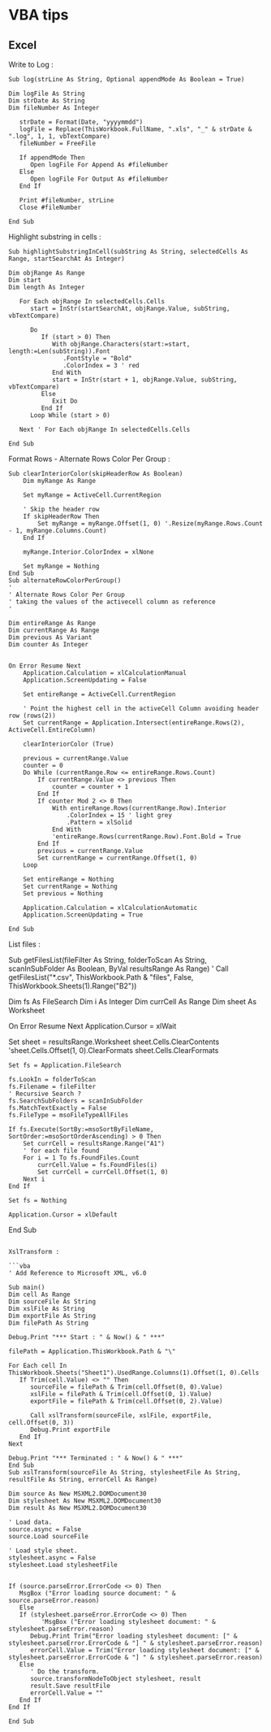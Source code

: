 # VBA tips

## Excel

Write to Log :  
```vba
Sub log(strLine As String, Optional appendMode As Boolean = True)

Dim logFile As String
Dim strDate As String
Dim fileNumber As Integer

   strDate = Format(Date, "yyyymmdd")
   logFile = Replace(ThisWorkbook.FullName, ".xls", "_" & strDate & ".log", 1, 1, vbTextCompare)
   fileNumber = FreeFile
   
   If appendMode Then
      Open logFile For Append As #fileNumber
   Else
      Open logFile For Output As #fileNumber
   End If
   
   Print #fileNumber, strLine
   Close #fileNumber

End Sub
```

Highlight substring in cells :   
```vba
Sub highlightSubstringInCell(subString As String, selectedCells As Range, startSearchAt As Integer)

Dim objRange As Range
Dim start
Dim length As Integer

   For Each objRange In selectedCells.Cells   
      start = InStr(startSearchAt, objRange.Value, subString, vbTextCompare)
      
      Do            
         If (start > 0) Then
            With objRange.Characters(start:=start, length:=Len(subString)).Font
               .FontStyle = "Bold"
               .ColorIndex = 3 ' red
            End With
            start = InStr(start + 1, objRange.Value, subString, vbTextCompare)
         Else
            Exit Do
         End If                     
      Loop While (start > 0)
   
   Next ' For Each objRange In selectedCells.Cells
   
End Sub
```

Format Rows - Alternate Rows Color Per Group :  

```vba
Sub clearInteriorColor(skipHeaderRow As Boolean)
    Dim myRange As Range
    
    Set myRange = ActiveCell.CurrentRegion
    
    ' Skip the header row
    If skipHeaderRow Then
        Set myRange = myRange.Offset(1, 0) '.Resize(myRange.Rows.Count - 1, myRange.Columns.Count)
    End If
    
    myRange.Interior.ColorIndex = xlNone
    
    Set myRange = Nothing
End Sub
Sub alternateRowColorPerGroup()
'
' Alternate Rows Color Per Group
' taking the values of the activecell column as reference
'

Dim entireRange As Range
Dim currentRange As Range
Dim previous As Variant
Dim counter As Integer


On Error Resume Next
    Application.Calculation = xlCalculationManual
    Application.ScreenUpdating = False
       
    Set entireRange = ActiveCell.CurrentRegion
       
    ' Point the highest cell in the activeCell Column avoiding header row (rows(2))
    Set currentRange = Application.Intersect(entireRange.Rows(2), ActiveCell.EntireColumn)
       
    clearInteriorColor (True)
    
    previous = currentRange.Value
    counter = 0
    Do While (currentRange.Row <= entireRange.Rows.Count)
        If currentRange.Value <> previous Then
            counter = counter + 1
        End If
        If counter Mod 2 <> 0 Then
            With entireRange.Rows(currentRange.Row).Interior
                .ColorIndex = 15 ' light grey
                .Pattern = xlSolid
            End With
            'entireRange.Rows(currentRange.Row).Font.Bold = True
        End If
        previous = currentRange.Value
        Set currentRange = currentRange.Offset(1, 0)
    Loop
    
    Set entireRange = Nothing
    Set currentRange = Nothing
    Set previous = Nothing
    
    Application.Calculation = xlCalculationAutomatic
    Application.ScreenUpdating = True

End Sub
```

List files :  

Sub getFilesList(fileFilter As String, folderToScan As String, scanInSubFolder As Boolean, ByVal resultsRange As Range)
' Call getFilesList("*.csv", ThisWorkbook.Path & "files\", False, ThisWorkbook.Sheets(1).Range("B2"))

Dim fs As FileSearch
Dim i As Integer
Dim currCell As Range
Dim sheet As Worksheet

On Error Resume Next
    Application.Cursor = xlWait
           
   Set sheet = resultsRange.Worksheet
   sheet.Cells.ClearContents
   'sheet.Cells.Offset(1, 0).ClearFormats
   sheet.Cells.ClearFormats
   
    Set fs = Application.FileSearch
        
    fs.LookIn = folderToScan
    fs.Filename = fileFilter
    ' Recursive Search ?
    fs.SearchSubFolders = scanInSubFolder
    fs.MatchTextExactly = False
    fs.FileType = msoFileTypeAllFiles
    
    If fs.Execute(SortBy:=msoSortByFileName, SortOrder:=msoSortOrderAscending) > 0 Then
        Set currCell = resultsRange.Range("A1")
        ' for each file found
        For i = 1 To fs.FoundFiles.Count
            currCell.Value = fs.FoundFiles(i)
            Set currCell = currCell.Offset(1, 0)
        Next i        
    End If
        
    Set fs = Nothing
    
    Application.Cursor = xlDefault    
End Sub
```

XslTransform :  

```vba
' Add Reference to Microsoft XML, v6.0

Sub main()
Dim cell As Range
Dim sourceFile As String
Dim xslFile As String
Dim exportFile As String
Dim filePath As String
   
Debug.Print "*** Start : " & Now() & " ***"
   
filePath = Application.ThisWorkbook.Path & "\"

For Each cell In ThisWorkbook.Sheets("Sheet1").UsedRange.Columns(1).Offset(1, 0).Cells
   If Trim(cell.Value) <> "" Then
      sourceFile = filePath & Trim(cell.Offset(0, 0).Value)
      xslFile = filePath & Trim(cell.Offset(0, 1).Value)
      exportFile = filePath & Trim(cell.Offset(0, 2).Value)
   
      Call xslTransform(sourceFile, xslFile, exportFile, cell.Offset(0, 3))
      Debug.Print exportFile
   End If
Next   
   
Debug.Print "*** Terminated : " & Now() & " ***"
End Sub
Sub xslTransform(sourceFile As String, stylesheetFile As String, resultFile As String, errorCell As Range)

Dim source As New MSXML2.DOMDocument30
Dim stylesheet As New MSXML2.DOMDocument30
Dim result As New MSXML2.DOMDocument30

' Load data.
source.async = False
source.Load sourceFile

' Load style sheet.
stylesheet.async = False
stylesheet.Load stylesheetFile


If (source.parseError.ErrorCode <> 0) Then
   MsgBox ("Error loading source document: " & source.parseError.reason)
   Else
   If (stylesheet.parseError.ErrorCode <> 0) Then
         'MsgBox ("Error loading stylesheet document: " & stylesheet.parseError.reason)
      Debug.Print Trim("Error loading stylesheet document: [" & stylesheet.parseError.ErrorCode & "] " & stylesheet.parseError.reason)
      errorCell.Value = Trim("Error loading stylesheet document: [" & stylesheet.parseError.ErrorCode & "] " & stylesheet.parseError.reason)
   Else
      ' Do the transform.
      source.transformNodeToObject stylesheet, result
      result.Save resultFile
      errorCell.Value = ""
   End If
End If

End Sub
```
